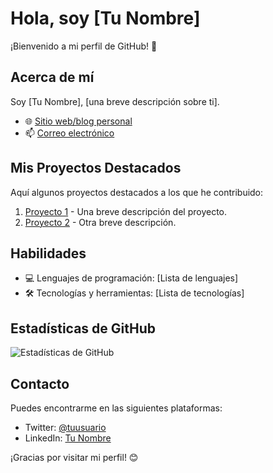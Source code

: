 # Hola, soy [Tu Nombre]

¡Bienvenido a mi perfil de GitHub! 👋

## Acerca de mí

Soy [Tu Nombre], [una breve descripción sobre ti].

- 🌐 [Sitio web/blog personal](https://example.com)
- 📫 [Correo electrónico](mailto:correo@example.com)

## Mis Proyectos Destacados

Aquí algunos proyectos destacados a los que he contribuido:

1. [Proyecto 1](https://github.com/tuusuario/proyecto1) - Una breve descripción del proyecto.
2. [Proyecto 2](https://github.com/tuusuario/proyecto2) - Otra breve descripción.

## Habilidades

- 💻 Lenguajes de programación: [Lista de lenguajes]
- 🛠️ Tecnologías y herramientas: [Lista de tecnologías]

## Estadísticas de GitHub

![Estadísticas de GitHub](https://github-readme-stats.vercel.app/api?username=tuusuario&show_icons=true&count_private=true&hide=contribs,issues)

## Contacto

Puedes encontrarme en las siguientes plataformas:

- Twitter: [@tuusuario](https://twitter.com/tuusuario)
- LinkedIn: [Tu Nombre](https://www.linkedin.com/in/tunombre/)

¡Gracias por visitar mi perfil! 😊
